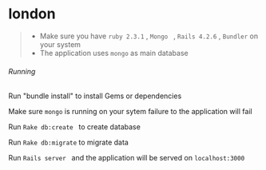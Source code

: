 # london 
 > * Make sure you have ```ruby 2.3.1``` , ```Mongo ``` , ```Rails 4.2.6``` , ```Bundler``` on your system
 > * The application uses ```mongo``` as main database
 
###### Running 
 
 Run "bundle install" to install Gems or dependencies 
 
 Make sure ```mongo``` is running on your sytem failure to the application will fail
 
 Run ```Rake db:create ``` to create database 
 
 Run ```Rake db:migrate``` to migrate data
 
 Run ```Rails server ``` and the application will be served on ```localhost:3000```
